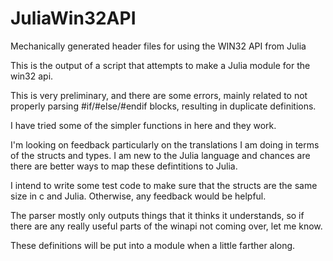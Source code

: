 # JuliaWin32API
Mechanically generated header files for using the WIN32 API from Julia


This is the output of a script that attempts to make a Julia module for the win32 api.

This is very preliminary, and there are some errors, mainly related to not properly parsing #if/#else/#endif blocks, resulting in duplicate definitions.

I have tried some of the simpler functions in here and they work.

I'm looking on feedback particularly on the translations I am doing in terms of the structs and types. I am new to the Julia language and chances are there are better ways to map these defintitions to Julia.

I intend to write some test code to make sure that the structs are the same size in c and Julia. Otherwise, any feedback would be helpful.

The parser mostly only outputs things that it thinks it understands, so if there are any really useful parts of the winapi not coming over, let me know.

These definitions will be put into a module when a little farther along.
